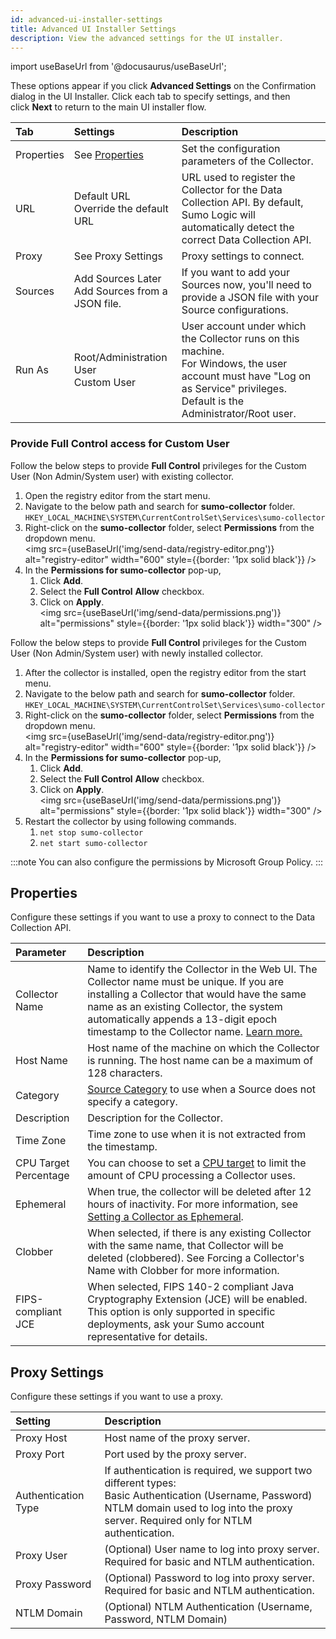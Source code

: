 ```yaml
---
id: advanced-ui-installer-settings
title: Advanced UI Installer Settings
description: View the advanced settings for the UI installer.
---
```


import useBaseUrl from '@docusaurus/useBaseUrl';

These options appear if you click **Advanced Settings** on the Confirmation dialog in the UI Installer. Click each tab to specify settings, and then click **Next** to return to the main UI installer flow.

| Tab | Settings | Description |
|:--|:--|:--|
| Properties | See [Properties](#properties) | Set the configuration parameters of the Collector. |
| URL | Default URL<br/>Override the default URL | URL used to register the Collector for the Data Collection API. By default, Sumo Logic will automatically detect the correct Data Collection API. |
| Proxy | See Proxy Settings | Proxy settings to connect. |
| Sources | Add Sources Later<br/>Add Sources from a JSON file. | If you want to add your Sources now, you'll need to provide a JSON file with your Source configurations.  |
| Run As | Root/Administration User<br/>Custom User | User account under which the Collector runs on this machine.<br/>For Windows, the user account must have "Log on as Service" privileges. Default is the Administrator/Root user. |

### Provide Full Control access for Custom User

Follow the below steps to provide **Full Control** privileges for the Custom User (Non Admin/System user) with existing collector.

1. Open the registry editor from the start menu.
1. Navigate to the below path and search for **sumo-collector** folder.
    `HKEY_LOCAL_MACHINE\SYSTEM\CurrentControlSet\Services\sumo-collector`
1. Right-click on the **sumo-collector** folder, select **Permissions** from the dropdown menu.<br/><img src={useBaseUrl('img/send-data/registry-editor.png')} alt="registry-editor" width="600" style={{border: '1px solid black'}} />
1. In the **Permissions for sumo-collector** pop-up,
    1. Click **Add**.
    1. Select the **Full Control** **Allow** checkbox.
    1. Click on **Apply**.
    <br/><img src={useBaseUrl('img/send-data/permissions.png')} alt="permissions" style={{border: '1px solid black'}} width="300" />

Follow the below steps to provide **Full Control** privileges for the Custom User (Non Admin/System user) with newly installed collector.

1. After the collector is installed, open the registry editor from the start menu.
1. Navigate to the below path and search for **sumo-collector** folder.
    `HKEY_LOCAL_MACHINE\SYSTEM\CurrentControlSet\Services\sumo-collector`
1. Right-click on the **sumo-collector** folder, select **Permissions** from the dropdown menu.<br/><img src={useBaseUrl('img/send-data/registry-editor.png')} alt="registry-editor" width="600" style={{border: '1px solid black'}} />
1. In the **Permissions for sumo-collector** pop-up,
    1. Click **Add**.
    1. Select the **Full Control** **Allow** checkbox.
    1. Click on **Apply**.
    <br/><img src={useBaseUrl('img/send-data/permissions.png')} alt="permissions" style={{border: '1px solid black'}} width="300" />
1. Restart the collector by using following commands.
    1. ```net stop sumo-collector```
    1. ```net start sumo-collector```

:::note
You can also configure the permissions by Microsoft Group Policy.
:::

## Properties

Configure these settings if you want to use a proxy to connect to the
Data Collection API.

| Parameter | Description |
|:--|:--|
| Collector Name | Name to identify the Collector in the Web UI. The Collector name must be unique. If you are installing a Collector that would have the same name as an existing Collector, the system automatically appends a 13-digit epoch timestamp to the Collector name. [Learn more.](force-collectors-name-clobber.md) |
| Host Name | Host name of the machine on which the Collector is running. The host name can be a maximum of 128 characters. |
| Category | [Source Category](/docs/send-data/best-practices) to use when a Source does not specify a category. |
| Description | Description for the Collector. |
| Time Zone | Time zone to use when it is not extracted from the timestamp. |
| CPU Target Percentage | You can choose to set a [CPU target](/docs/send-data/collection/set-collector-cpu-usage-target.md) to limit the amount of CPU processing a Collector uses. |
| Ephemeral | When true, the collector will be deleted after 12 hours of inactivity. For more information, see [Setting a Collector as Ephemeral](set-collector-as-ephemeral.md). |
| Clobber | When selected, if there is any existing Collector with the same name, that Collector will be deleted (clobbered). See Forcing a Collector's Name with Clobber for more information. |
| FIPS-compliant JCE | When selected, FIPS 140-2 compliant Java Cryptography Extension (JCE) will be enabled.<br/>This option is only supported in specific deployments, ask your Sumo account representative for details. |

## Proxy Settings

Configure these settings if you want to use a proxy.

| Setting | Description |
|:--|:--|
| Proxy Host | Host name of the proxy server. |
| Proxy Port | Port used by the proxy server. |
| Authentication Type | If authentication is required, we support two different types:<br/>Basic Authentication (Username, Password)<br/>NTLM domain used to log into the proxy server. Required only for NTLM authentication. |
| Proxy User | (Optional) User name to log into proxy server. Required for basic and NTLM authentication.
| Proxy Password | (Optional) Password to log into proxy server. Required for basic and NTLM authentication. |
| NTLM Domain | (Optional) NTLM Authentication (Username, Password, NTLM Domain) |
